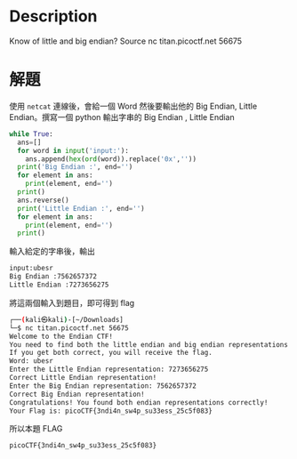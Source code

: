 # Description
Know of little and big endian? Source nc titan.picoctf.net 56675

# 解題
使用 `netcat` 連線後，會給一個 Word 然後要輸出他的 Big Endian, Little Endian。撰寫一個 python 輸出字串的 Big Endian , Little Endian
```python
while True:
  ans=[]
  for word in input('input:'):
    ans.append(hex(ord(word)).replace('0x',''))
  print('Big Endian :', end='')
  for element in ans:
    print(element, end='')
  print()
  ans.reverse()
  print('Little Endian :', end='')
  for element in ans:
    print(element, end='')
  print()
```
輸入給定的字串後，輸出
```bash
input:ubesr
Big Endian :7562657372
Little Endian :7273656275
```
將這兩個輸入到題目，即可得到 flag
```bash
┌──(kali㉿kali)-[~/Downloads]
└─$ nc titan.picoctf.net 56675
Welcome to the Endian CTF!
You need to find both the little endian and big endian representations of a word.
If you get both correct, you will receive the flag.
Word: ubesr
Enter the Little Endian representation: 7273656275
Correct Little Endian representation!
Enter the Big Endian representation: 7562657372
Correct Big Endian representation!
Congratulations! You found both endian representations correctly!
Your Flag is: picoCTF{3ndi4n_sw4p_su33ess_25c5f083}

```



<!-- flag -->
所以本題 FLAG 
```text
picoCTF{3ndi4n_sw4p_su33ess_25c5f083}
```
